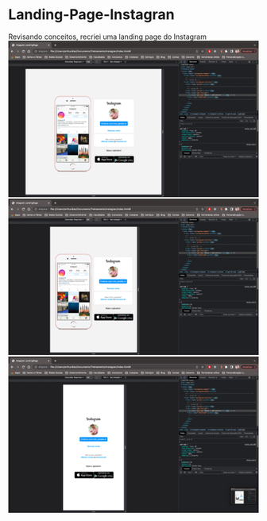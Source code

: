 # Landing-Page-Instagran
Revisando conceitos, recriei uma landing page do Instagram
![Alt text](screenshots/01.png?raw=true  "Second Page")
![Alt text](screenshots/02.png?raw=true  "Tree Page")
![Alt text](screenshots/03.png?raw=true  "Four Page")
